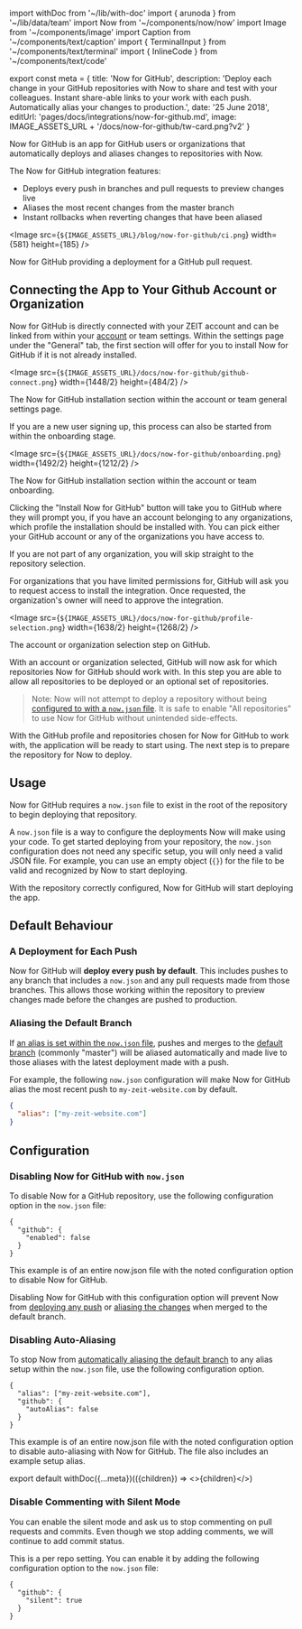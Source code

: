 import withDoc from '~/lib/with-doc'
import { arunoda } from '~/lib/data/team'
import Now from '~/components/now/now'
import Image from '~/components/image'
import Caption from '~/components/text/caption'
import { TerminalInput } from '~/components/text/terminal'
import { InlineCode } from '~/components/text/code'

export const meta = {
  title: 'Now for GitHub',
  description: 'Deploy each change in your GitHub repositories with Now to share and test with your colleagues. Instant share-able links to your work with each push. Automatically alias your changes to production.',
  date: '25 June 2018',
  editUrl: 'pages/docs/integrations/now-for-github.md',
  image: IMAGE_ASSETS_URL + '/docs/now-for-github/tw-card.png?v2'
}

Now for GitHub is an app for GitHub users or organizations that automatically deploys and aliases changes to repositories with Now.

The Now for GitHub integration features:
- Deploys every push in branches and pull requests to preview changes live
- Aliases the most recent changes from the master branch
- Instant rollbacks when reverting changes that have been aliased

<Image
src={`${IMAGE_ASSETS_URL}/blog/now-for-github/ci.png`}
width={581}
height={185}
/>
<Caption>Now for GitHub providing a deployment for a GitHub pull request.</Caption>

## Connecting the App to Your Github Account or Organization
Now for GitHub is directly connected with your ZEIT account and can be linked from within your [account](/account) or team settings. Within the settings page under the "General" tab, the first section will offer for you to install Now for GitHub if it is not already installed.

<Image
src={`${IMAGE_ASSETS_URL}/docs/now-for-github/github-connect.png`}
width={1448/2}
height={484/2}
/>
<Caption>The Now for GitHub installation section within the account or team general settings page.</Caption>

If you are a new user signing up, this process can also be started from within the onboarding stage.

<Image
src={`${IMAGE_ASSETS_URL}/docs/now-for-github/onboarding.png`}
width={1492/2}
height={1212/2}
/>
<Caption>The Now for GitHub installation section within the account or team onboarding.</Caption>


Clicking the "Install Now for GitHub" button will take you to GitHub where they will prompt you, if you have an account belonging to any organizations, which profile the installation should be installed with. You can pick either your GitHub account or any of the organizations you have access to.

If you are not part of any organization, you will skip straight to the repository selection.

For organizations that you have limited permissions for, GitHub will ask you to request access to install the integration. Once requested, the organization's owner will need to approve the integration.

<Image
  src={`${IMAGE_ASSETS_URL}/docs/now-for-github/profile-selection.png`}
  width={1638/2}
  height={1268/2}
/>
<Caption>The account or organization selection step on GitHub.</Caption>

With an account or organization selected, GitHub will now ask for which repositories Now for GitHub should work with. In this step you are able to allow all repositories to be deployed or an optional set of repositories.

> Note: Now will not attempt to deploy a repository without being [configured to with a `now.json` file](#usage). It is safe to enable "All repositories" to use Now for GitHub without unintended side-effects.

With the GitHub profile and repositories chosen for Now for GitHub to work with, the application will be ready to start using. The next step is to prepare the repository for Now to deploy.

## Usage
Now for GitHub requires a `now.json` file to exist in the root of the repository to begin deploying that repository.

A `now.json` file is a way to configure the deployments Now will make using your code. To get started deploying from your repository, the `now.json` configuration does not need any specific setup, you will only need a valid JSON file. For example, you can use an empty object (`{}`) for the file to be valid and recognized by Now to start deploying.

With the repository correctly configured, Now for GitHub will start deploying the app.

## Default Behaviour
### A Deployment for Each Push
Now for GitHub will **deploy every push by default**. This includes pushes to any branch that includes a `now.json` and any pull requests made from those branches. This allows those working within the repository to preview changes made before the changes are pushed to production.

### Aliasing the Default Branch
If [an alias is set within the `now.json` file](/docs/features/aliases), pushes and merges to the [default branch](https://help.github.com/articles/setting-the-default-branch/) (commonly "master") will be aliased automatically and made live to those aliases with the latest deployment made with a push.

For example, the following `now.json` configuration will make Now for GitHub alias the most recent push to `my-zeit-website.com` by default.

```json
{
  "alias": ["my-zeit-website.com"]
}
```

## Configuration
### Disabling Now for GitHub with `now.json`
To disable Now for a GitHub repository, use the following configuration option in the `now.json` file:
```
{
  "github": {
    "enabled": false
  }
}
```
<Caption>This example is of an entire <InlineCode>now.json</InlineCode> file with the noted configuration option to disable Now for GitHub.</Caption>

Disabling Now for GitHub with this configuration option will prevent Now from [deploying any push](#a-deployment-for-each-push) or [aliasing the changes](#aliasing-the-default-branch) when merged to the default branch.

### Disabling Auto-Aliasing
To stop Now from [automatically aliasing the default branch](#aliasing-the-default-branch) to any alias setup within the `now.json` file, use the following configuration option.
```
{
  "alias": ["my-zeit-website.com"],
  "github": {
    "autoAlias": false
  }
}
```
<Caption>This example is of an entire <InlineCode>now.json</InlineCode> file with the noted configuration option to disable auto-aliasing with Now for GitHub. The file also includes an example setup alias.</Caption>

export default withDoc({...meta})(({children}) => <>{children}</>)

### Disable Commenting with Silent Mode
You can enable the silent mode and ask us to stop commenting on pull requests and commits. Even though we stop adding comments, we will continue to add commit status.

This is a per repo setting. You can enable it by adding the following configuration option to the `now.json` file:

```
{
  "github": {
    "silent": true
  } 
}
```
